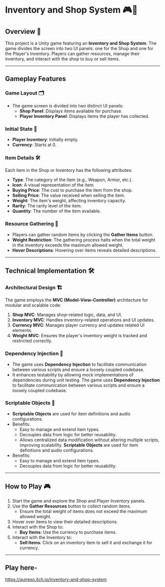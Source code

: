 # Inventory and Shop System 🎮🛒

## Overview 🌟
This project is a Unity game featuring an **Inventory and Shop System**. The game divides the screen into two UI panels: one for the Shop and one for the Player's Inventory. Players can gather resources, manage their inventory, and interact with the shop to buy or sell items.

---

## Gameplay Features

### Game Layout 🗂️
- The game screen is divided into two distinct UI panels:
  - **Shop Panel**: Displays items available for purchase.
  - **Player Inventory Panel**: Displays items the player has collected.

### Initial State 🚀
- **Player Inventory**: Initially empty.
- **Currency**: Starts at 0.

### Item Details 🛠️
Each item in the Shop or Inventory has the following attributes:
- **Type**: The category of the item (e.g., Weapon, Armor, etc.).
- **Icon**: A visual representation of the item.
- **Buying Price**: The cost to purchase the item from the shop.
- **Selling Price**: The value received when selling the item.
- **Weight**: The item's weight, affecting inventory capacity.
- **Rarity**: The rarity level of the item.
- **Quantity**: The number of the item available.

### Resource Gathering 🌱
- Players can gather random items by clicking the **Gather Items** button.
- **Weight Restriction**: The gathering process halts when the total weight in the inventory exceeds the maximum allowed weight.
- **Hover Descriptions**: Hovering over items reveals detailed descriptions.

---

## Technical Implementation 🛠️

### Architectural Design 🏗️
The game employs the **MVC (Model-View-Controller)** architecture for modular and scalable code:
1. **Shop MVC**: Manages shop-related logic, data, and UI.
2. **Inventory MVC**: Handles inventory-related operations and UI updates.
3. **Currency MVC**: Manages player currency and updates related UI elements.
4. **Weight MVC**: Ensures the player's inventory weight is tracked and restricted correctly.

### Dependency Injection 🔌
- The game uses **Dependency Injection** to facilitate communication between various scripts and ensure a loosely coupled codebase.
- It enhances testability by allowing mock implementations of dependencies during unit testing. The game uses **Dependency Injection** to facilitate communication between various scripts and ensure a loosely coupled codebase.

### Scriptable Objects 📜
- **Scriptable Objects** are used for item definitions and audio configurations.
- Benefits:
  - Easy to manage and extend item types.
  - Decouples data from logic for better reusability.
  - Allows centralized data modification without altering multiple scripts, improving scalability. **Scriptable Objects** are used for item definitions and audio configurations.
- Benefits:
  - Easy to manage and extend item types.
  - Decouples data from logic for better reusability.

---

## How to Play 🎮
1. Start the game and explore the Shop and Player Inventory panels.
2. Use the **Gather Resources** button to collect random items.
   - Ensure the total weight of items does not exceed the maximum allowed weight.
3. Hover over items to view their detailed descriptions.
4. Interact with the Shop to:
   - **Buy Items**: Use the currency to purchase items.
5. Interact with the Inventory to:
   - **Sell Items**: Click on an inventory item to sell it and exchange it for currency.

---

## Play here-
https://quirexo.itch.io/inventory-and-shop-system
